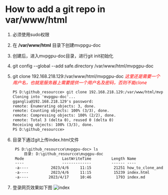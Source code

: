 # How to add a git repo in var/www/html

1. 必须使用sudo权限
2. 在 **/var/www/html** 目录下创建mvppgu-doc
3. 创建后，进入mvpgpu-doc目录，进行git init初始化
4. git config --global --add safe.directory /var/www/html/mvpgpu-doc
5. git clone 192.168.218.129:/var/www/html/mvpgpu-doc *<font color='red'>这里还是需要一个用户名，也就是服务器上需要提供一个用户名及密码，否则不能clone</font>*

    ```md
    PS D:\github_resourcce> git clone 192.168.218.129:/var/www/html/mvpgpu-doc
    Cloning into 'mvpgpu-doc'...
    ggangliu@192.168.218.129's password:
    remote: Enumerating objects: 3, done.
    remote: Counting objects: 100% (3/3), done.
    remote: Compressing objects: 100% (2/2), done.
    remote: Total 3 (delta 0), reused 0 (delta 0)
    Receiving objects: 100% (3/3), done.
    PS D:\github_resourcce>
    ```

6. 目录下通过git上传index.html文件

   ```md
    PS D:\github_resourcce\mvpgpu-doc> ls
        目录: D:\github_resourcce\mvpgpu-doc
    Mode                 LastWriteTime         Length Name
    ----                 -------------         ------ ----
    -a----          2023/4/6     11:15          21251 how_to_clone_and_commit_code.html
    -a----          2023/4/6     11:15          15239 index.html
    -a----         2023/4/17     10:46           1793 index.md
    ```

7. 登录网页效果如下图
![index](images/20230417110521.png)

